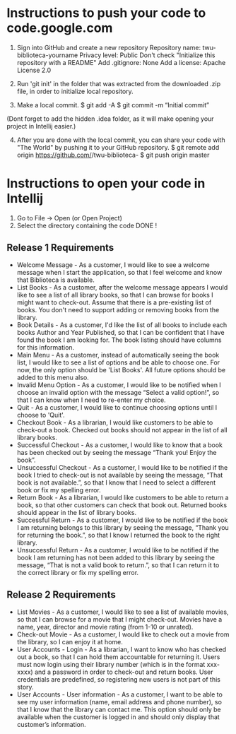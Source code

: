 Instructions to push your code to code.google.com
=================================================
1. Sign into GitHub and create a new repository
        Repository name: twu-biblioteca-yourname
        Privacy level: Public
        Don't check "Initialize this repository with a README"
        Add .gitignore: None
        Add a license: Apache License 2.0

2. Run 'git init' in the folder that was extracted from the downloaded .zip file, in order to
 initialize local repository.

3. Make a local commit.
    $ git add -A
    $ git commit -m “Initial commit”

(Dont forget to add the hidden .idea folder, as it will make opening your project in Intellij easier.)

4. After you are done with the local commit, you can share your code with "The World" by pushing it to your
 GitHub repository.
    $ git remote add origin https://github.com/<YOUR-GITHUB-USERNAME>/twu-biblioteca-<YOURNAME>
    $ git push origin master

Instructions to open your code in Intellij
==========================================
1. Go to File -> Open (or Open Project)
2. Select the directory containing the code
DONE !

## Release 1 Requirements

- Welcome Message  - As a customer, I would like to see a welcome message when I start the application, so that I feel welcome and know that Biblioteca is available.
- List Books - As a customer, after the welcome message appears I would like to see a list of all library books, so that I can browse for books I might want to check-out. Assume that there is a pre-existing list of books. You don't need to support adding or removing books from the library.
- Book Details - As a customer, I'd like the list of all books to include each books Author and Year Published, so that I can be confident that I have found the book I am looking for. The book listing should have columns for this information.
- Main Menu  - As a customer, instead of automatically seeing the book list, I would like to see a list of options and be able to choose one. For now, the only option should be 'List Books'. All future options should be added to this menu also.
- Invalid Menu Option - As a customer, I would like to be notified when I choose an invalid option with the message “Select a valid option!”, so that I can know when I need to re-enter my choice.
- Quit - As a customer, I would like to continue choosing options until I choose to 'Quit'.
- Checkout Book - As a librarian, I would like customers to be able to check-out a book. Checked out books should not appear in the list of all library books.
- Successful Checkout - As a customer, I would like to know that a book has been checked out by seeing the message “Thank you! Enjoy the book”.
- Unsuccessful Checkout - As a customer, I would like to be notified if the book I tried to check-out is not available by seeing the message, “That book is not available.”, so that I know that I need to select a different book or fix my spelling error.
- Return Book - As a librarian, I would like customers to be able to return a book, so that other customers can check that book out. Returned books should appear in the list of library books.
- Successful Return - As a customer, I would like to be notified if the book I am returning belongs to this library by seeing the message, “Thank you for returning the book.”, so that I know I returned the book to the right library.
- Unsuccessful Return - As a customer, I would like to be notified if the book I am returning has not been added to this library by seeing the message, “That is not a valid book to return.”, so that I can return it to the correct library or fix my spelling error.

## Release 2 Requirements

- List Movies - As a customer, I would like to see a list of available movies, so that I can browse for a movie that I might check-out. Movies have a name, year, director and movie rating (from 1-10 or unrated).
- Check-out Movie - As a customer, I would like to check out a movie from the library, so I can enjoy it at home.
- User Accounts - Login - As a librarian, I want to know who has checked out a book, so that I can hold them accountable for returning it. Users must now login using their library number (which is in the format xxx-xxxx) and a password in order to check-out and return books. User credentials are predefined, so registering new users is not part of this story.
- User Accounts - User information - As a customer, I want to be able to see my user information (name, email address and phone number), so that I know that the library can contact me. This option should only be available when the customer is logged in and should only display that customer’s information.
